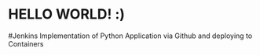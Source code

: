 # HELLO WORLD! :)
#Jenkins Implementation of Python Application via Github and deploying to Containers
